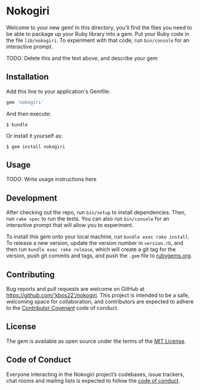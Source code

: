 # Nokogiri

Welcome to your new gem! In this directory, you'll find the files you need to be able to package up your Ruby library into a gem. Put your Ruby code in the file `lib/nokogiri`. To experiment with that code, run `bin/console` for an interactive prompt.

TODO: Delete this and the text above, and describe your gem

## Installation

Add this line to your application's Gemfile:

```ruby
gem 'nokogiri'
```

And then execute:

    $ bundle

Or install it yourself as:

    $ gem install nokogiri

## Usage

TODO: Write usage instructions here

## Development

After checking out the repo, run `bin/setup` to install dependencies. Then, run `rake spec` to run the tests. You can also run `bin/console` for an interactive prompt that will allow you to experiment.

To install this gem onto your local machine, run `bundle exec rake install`. To release a new version, update the version number in `version.rb`, and then run `bundle exec rake release`, which will create a git tag for the version, push git commits and tags, and push the `.gem` file to [rubygems.org](https://rubygems.org).

## Contributing

Bug reports and pull requests are welcome on GitHub at https://github.com/'kbos22'/nokogiri. This project is intended to be a safe, welcoming space for collaboration, and contributors are expected to adhere to the [Contributor Covenant](http://contributor-covenant.org) code of conduct.

## License

The gem is available as open source under the terms of the [MIT License](https://opensource.org/licenses/MIT).

## Code of Conduct

Everyone interacting in the Nokogiri project’s codebases, issue trackers, chat rooms and mailing lists is expected to follow the [code of conduct](https://github.com/'kbos22'/nokogiri/blob/master/CODE_OF_CONDUCT.md).
